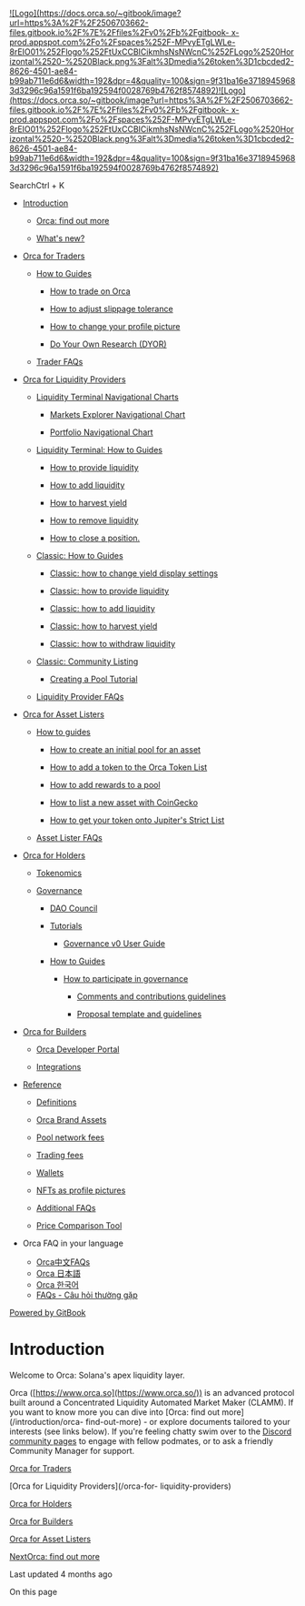 [![Logo](https://docs.orca.so/~gitbook/image?url=https%3A%2F%2F2506703662-files.gitbook.io%2F%7E%2Ffiles%2Fv0%2Fb%2Fgitbook-
x-
prod.appspot.com%2Fo%2Fspaces%252F-MPvyETgLWLe-8rEIO01%252Flogo%252FtUxCCBICikmhsNsNWcnC%252FLogo%2520Horizontal%2520-%2520Black.png%3Falt%3Dmedia%26token%3D1cbcded2-8626-4501-ae84-b99ab711e6d6&width=192&dpr=4&quality=100&sign=9f31ba16e37189459683d3296c96a1591f6ba192594f0028769b4762f8574892)![Logo](https://docs.orca.so/~gitbook/image?url=https%3A%2F%2F2506703662-files.gitbook.io%2F%7E%2Ffiles%2Fv0%2Fb%2Fgitbook-
x-
prod.appspot.com%2Fo%2Fspaces%252F-MPvyETgLWLe-8rEIO01%252Flogo%252FtUxCCBICikmhsNsNWcnC%252FLogo%2520Horizontal%2520-%2520Black.png%3Falt%3Dmedia%26token%3D1cbcded2-8626-4501-ae84-b99ab711e6d6&width=192&dpr=4&quality=100&sign=9f31ba16e37189459683d3296c96a1591f6ba192594f0028769b4762f8574892)](/)

SearchCtrl \+ K

  * [Introduction](/)

    * [Orca: find out more](/introduction/orca-find-out-more)

    * [What's new?](/introduction/whats-new)

  * [Orca for Traders](/orca-for-traders)

    * [How to Guides](/orca-for-traders/how-to-guides)

      * [How to trade on Orca](/orca-for-traders/how-to-guides/how-to-trade-on-orca)

      * [How to adjust slippage tolerance](/orca-for-traders/how-to-guides/how-to-adjust-slippage-tolerance)

      * [How to change your profile picture](/orca-for-traders/how-to-guides/how-to-change-your-profile-picture)

      * [Do Your Own Research (DYOR)](/orca-for-traders/how-to-guides/do-your-own-research-dyor)

    * [Trader FAQs](/orca-for-traders/trader-faqs)

  * [Orca for Liquidity Providers](/orca-for-liquidity-providers)

    * [Liquidity Terminal Navigational Charts](/orca-for-liquidity-providers/liquidity-terminal-navigational-charts)

      * [Markets Explorer Navigational Chart](/orca-for-liquidity-providers/liquidity-terminal-navigational-charts/markets-explorer-navigational-chart)

      * [Portfolio Navigational Chart](/orca-for-liquidity-providers/liquidity-terminal-navigational-charts/portfolio-navigational-chart)

    * [Liquidity Terminal: How to Guides](/orca-for-liquidity-providers/liquidity-terminal-how-to-guides)

      * [How to provide liquidity](/orca-for-liquidity-providers/liquidity-terminal-how-to-guides/how-to-provide-liquidity)

      * [How to add liquidity](/orca-for-liquidity-providers/liquidity-terminal-how-to-guides/how-to-add-liquidity)

      * [How to harvest yield](/orca-for-liquidity-providers/liquidity-terminal-how-to-guides/how-to-harvest-yield)

      * [How to remove liquidity](/orca-for-liquidity-providers/liquidity-terminal-how-to-guides/how-to-remove-liquidity)

      * [How to close a position.](/orca-for-liquidity-providers/liquidity-terminal-how-to-guides/how-to-close-a-position.)

    * [Classic: How to Guides](/orca-for-liquidity-providers/classic-how-to-guides)

      * [Classic: how to change yield display settings](/orca-for-liquidity-providers/classic-how-to-guides/classic-how-to-change-yield-display-settings)

      * [Classic: how to provide liquidity](/orca-for-liquidity-providers/classic-how-to-guides/classic-how-to-provide-liquidity)

      * [Classic: how to add liquidity](/orca-for-liquidity-providers/classic-how-to-guides/classic-how-to-add-liquidity)

      * [Classic: how to harvest yield](/orca-for-liquidity-providers/classic-how-to-guides/classic-how-to-harvest-yield)

      * [Classic: how to withdraw liquidity](/orca-for-liquidity-providers/classic-how-to-guides/classic-how-to-withdraw-liquidity)

    * [Classic: Community Listing](/orca-for-liquidity-providers/classic-community-listing)

      * [Creating a Pool Tutorial](/orca-for-liquidity-providers/classic-community-listing/creating-a-pool-tutorial)

    * [Liquidity Provider FAQs](/orca-for-liquidity-providers/master)

  * [Orca for Asset Listers](/orca-for-asset-listers)

    * [How to guides](/orca-for-asset-listers/how-to-guides)

      * [How to create an initial pool for an asset](/orca-for-asset-listers/how-to-guides/how-to-create-an-initial-pool-for-an-asset)

      * [How to add a token to the Orca Token List](/orca-for-asset-listers/how-to-guides/how-to-add-a-token-to-the-orca-token-list)

      * [How to add rewards to a pool](/orca-for-asset-listers/how-to-guides/how-to-add-rewards-to-a-pool)

      * [How to list a new asset with CoinGecko](/orca-for-asset-listers/how-to-guides/how-to-list-a-new-asset-with-coingecko)

      * [How to get your token onto Jupiter's Strict List](/orca-for-asset-listers/how-to-guides/how-to-get-your-token-onto-jupiters-strict-list)

    * [Asset Lister FAQs](/orca-for-asset-listers/asset-lister-faqs)

  * [Orca for Holders](/orca-for-holders)

    * [Tokenomics](/orca-for-holders/tokenomics)

    * [Governance](/orca-for-holders/governance)

      * [DAO Council](/orca-for-holders/governance/dao-council)

      * [Tutorials](/orca-for-holders/governance/tutorials)

        * [Governance v0 User Guide](/orca-for-holders/governance/tutorials/governance-v0-user-guide)

      * [How to Guides](/orca-for-holders/governance/how-to-guides)

        * [How to participate in governance](/orca-for-holders/governance/how-to-guides/how-to-participate-in-governance)

          * [Comments and contributions guidelines](/orca-for-holders/governance/how-to-guides/how-to-participate-in-governance/comments-and-contributions-guidelines)

          * [Proposal template and guidelines](/orca-for-holders/governance/how-to-guides/how-to-participate-in-governance/proposal-template-and-guidelines)

  * [Orca for Builders](/orca-for-builders)

    * [Orca Developer Portal](/orca-for-builders/orca-developer-portal)

    * [Integrations](/orca-for-builders/integrations)

  * [Reference](/reference)

    * [Definitions](/reference/definitions)

    * [Orca Brand Assets](/reference/orca-brand-assets)

    * [Pool network fees](/reference/pool-network-fees)

    * [Trading fees](/reference/trading-fees)

    * [Wallets](/reference/wallets)

    * [NFTs as profile pictures](/reference/nfts-as-profile-pictures)

    * [Additional FAQs](/reference/additional-faqs)

    * [Price Comparison Tool](/reference/price-comparison-tool)

  * Orca FAQ in your language

    * [Orca中文FAQs](https://orca-so.gitbook.io/orca-docs-zh/)
    * [Orca 日本語](https://orca-so.gitbook.io/orca-docs-ja/)
    * [Orca 한국어](https://orca-so.gitbook.io/orca_korea)
    * [FAQs - Câu hỏi thường gặp](https://orca-so.gitbook.io/orca-in-vietnamese/)

[Powered by
GitBook](https://www.gitbook.com/?utm_source=content&utm_medium=trademark&utm_campaign=-MPvyETgLWLe-8rEIO01)

# Introduction

####

Welcome to Orca: Solana's apex liquidity layer.

Orca ([https://www.orca.so](https://www.orca.so/)) is an advanced protocol
built around a Concentrated Liquidity Automated Market Maker (CLAMM). If you
want to know more you can dive into [Orca: find out more](/introduction/orca-
find-out-more) \- or explore documents tailored to your interests (see links
below). If you're feeling chatty swim over to the [Discord community
pages](https://discord.gg/orca-so) to engage with fellow podmates, or to ask a
friendly Community Manager for support.

[](/orca-for-traders)

[](/orca-for-traders)

[](/orca-for-traders)

[](/orca-for-traders)[Orca for Traders](/orca-for-traders)

[](/orca-for-liquidity-providers)

[](/orca-for-liquidity-providers)

[](/orca-for-liquidity-providers)

[](/orca-for-liquidity-providers)[Orca for Liquidity Providers](/orca-for-
liquidity-providers)

[](/orca-for-holders)

[](/orca-for-holders)

[](/orca-for-holders)

[](/orca-for-holders)[Orca for Holders](/orca-for-holders)

[](/orca-for-builders)

[](/orca-for-builders)

[](/orca-for-builders)

[](/orca-for-builders)[Orca for Builders](/orca-for-builders)

[](/orca-for-asset-listers)

[](/orca-for-asset-listers)

[](/orca-for-asset-listers)

[](/orca-for-asset-listers)[Orca for Asset Listers](/orca-for-asset-listers)

[NextOrca: find out more](/introduction/orca-find-out-more)

Last updated 4 months ago

On this page

